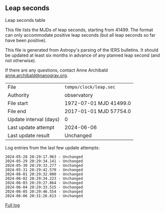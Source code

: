 
## Leap seconds

Leap seconds table

This file lists the MJDs of leap seconds, starting from 41499.
The format can only accommodate positive leap seconds (but all
leap seconds so far have been positive).

This file is generated from Astropy's parsing of the IERS
bulletins. It should be updated at least six months in advance
of any planned leap second (and not otherwise).

If there are any questions, contact Anne Archibald
<anne.archibald@nanograv.org>.

|     |     |
|:--- |:--- |
| File | `tempo/clock/leap.sec` |
| Authority | observatory |
| File start | 1972-07-01 MJD 41499.0 |
| File end | 2017-01-01 MJD 57754.0 |
| Update interval (days) | 0 |
| Last update attempt | 2024-06-06 |
| Last update result | Unchanged |

Log entries from the last few update attempts:
```
2024-05-28 20:29:17.963 - Unchanged
2024-05-29 20:29:34.141 - Unchanged
2024-05-30 20:29:33.277 - Unchanged
2024-05-31 20:29:42.570 - Unchanged
2024-06-01 20:29:32.000 - Unchanged
2024-06-02 20:29:34.223 - Unchanged
2024-06-03 20:29:27.864 - Unchanged
2024-06-04 20:29:33.515 - Unchanged
2024-06-05 20:29:46.554 - Unchanged
2024-06-06 20:31:26.613 - Unchanged
```
[Full log](https://raw.githubusercontent.com/ipta/pulsar-clock-corrections/main/log/tempo/clock/leap.sec.log)

